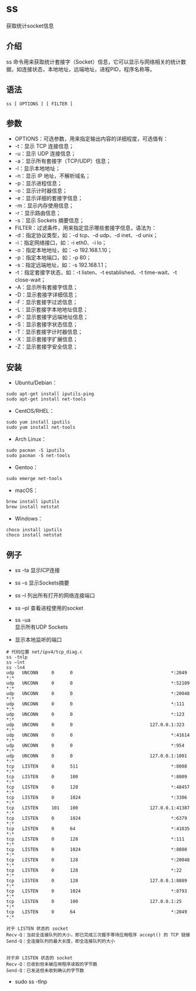 # ss

获取统计socket信息 

## 介绍
ss 命令用来获取统计套接字（Socket）信息，它可以显示与网络相关的统计数据，如连接状态，本地地址，远端地址，进程PID，程序名称等。
## 语法
```
ss [ OPTIONS ] [ FILTER ]
```

## 参数
- OPTIONS：可选参数，用来指定输出内容的详细程度，可选值有：
- -t：显示 TCP 连接信息；
- -u：显示 UDP 连接信息；
- -a：显示所有套接字（TCP/UDP）信息；
- -l：显示本地地址；
- -n：显示 IP 地址，不解析域名；
- -p：显示进程信息；
- -o：显示计时器信息；
- -e：显示详细的套接字信息；
- -m：显示内存使用信息；
- -r：显示路由信息；
- -s：显示 Sockets 摘要信息；
- FILTER：过滤条件，用来指定显示哪些套接字信息，语法为：
- -d：指定协议类型，如：-d tcp、-d udp、-d inet、-d unix；
- -i：指定网络接口，如：-i eth0、-i lo；
- -o：指定本地地址，如：-o 192.168.1.10；
- -p：指定本地端口，如：-p 80；
- -s：指定远端地址，如：-s 192.168.1.1；
- -t：指定套接字状态，如：-t listen、-t established、-t time-wait、-t close-wait；
- -A：显示所有套接字信息；
- -D：显示套接字详细信息；
- -F：显示套接字过滤信息；
- -L：显示套接字本地地址信息；
- -P：显示套接字远端地址信息；
- -S：显示套接字状态信息；
- -T：显示套接字计时器信息；
- -X：显示套接字扩展信息；
- -Z：显示套接字安全信息；

## 安装
- Ubuntu/Debian：
```
sudo apt-get install iputils-ping
sudo apt-get install net-tools
```
- CentOS/RHEL：
```
sudo yum install iputils
sudo yum install net-tools
```
- Arch Linux：
```
sudo pacman -S iputils
sudo pacman -S net-tools
```
- Gentoo：
```
sudo emerge net-tools
```
- macOS：
```
brew install iputils
brew install netstat
```
- Windows：
```
choco install iputils
choco install netstat
```


## 例子
- ss -ta 
显示ICP连接 

- ss –s 
显示Sockets摘要 

- ss –l 
列出所有打开的网络连接端口 

- ss –pl 
查看进程使用的socket 

- ss -ua  
显示所有UDP Sockets 

-  显示本地监听的端口 
```shell
# 代码位置 net/ipv4/tcp_diag.c
ss -tnlp
ss –lnt
ss -ln4
udp   UNCONN     0      0                                     *:2049                                              *:*
udp   UNCONN     0      0                                     *:52109                                             *:*
udp   UNCONN     0      0                                     *:20048                                             *:*
udp   UNCONN     0      0                                     *:111                                               *:*
udp   UNCONN     0      0                                     *:123                                               *:*
udp   UNCONN     0      0                             127.0.0.1:323                                               *:*
udp   UNCONN     0      0                                     *:41614                                             *:*
udp   UNCONN     0      0                                     *:954                                               *:*
udp   UNCONN     0      0                             127.0.0.1:1001                                              *:*
tcp   LISTEN     0      511                                   *:8008                                              *:*
tcp   LISTEN     0      100                                   *:8009                                              *:*
tcp   LISTEN     0      128                                   *:48457                                             *:*
tcp   LISTEN     0      1024                                  *:3306                                              *:*
tcp   LISTEN     101    100                           127.0.0.1:41387                                             *:*
tcp   LISTEN     0      1024                                  *:6379                                              *:*
tcp   LISTEN     0      64                                    *:41035                                             *:*
tcp   LISTEN     0      128                                   *:111                                               *:*
tcp   LISTEN     0      1024                                  *:8080                                              *:*
tcp   LISTEN     0      128                                   *:20048                                             *:*
tcp   LISTEN     0      128                                   *:22                                                *:*
tcp   LISTEN     0      128                           127.0.0.1:8889                                              *:*
tcp   LISTEN     0      1024                                  *:8793                                              *:*
tcp   LISTEN     0      100                           127.0.0.1:25                                                *:*
tcp   LISTEN     0      64                                    *:2049                                              *:*

对于 LISTEN 状态的 socket
Recv-Q：当前全连接队列的大小，即已完成三次握手等待应用程序 accept() 的 TCP 链接
Send-Q：全连接队列的最大长度，即全连接队列的大小 


对于非 LISTEN 状态的 socket
Recv-Q：已收到但未被应用程序读取的字节数
Send-Q：已发送但未收到确认的字节数
```

- sudo ss -tlnp
